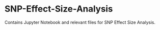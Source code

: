 # SNP-Effect-Size-Analysis
Contains Jupyter Notebook and relevant files for SNP Effect Size Analysis.
